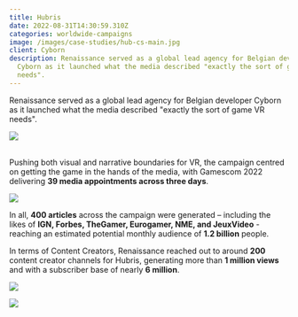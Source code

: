 ```yaml
---
title: Hubris
date: 2022-08-31T14:30:59.310Z
categories: worldwide-campaigns
image: /images/case-studies/hub-cs-main.jpg
client: Cyborn
description: Renaissance served as a global lead agency for Belgian developer
  Cyborn as it launched what the media described "exactly the sort of game VR
  needs".
---
```

Renaissance served as a global lead agency for Belgian developer Cyborn as it launched what the media described "exactly the sort of game VR needs".

![](/images/uploads/hub-cs1.png)

\
Pushing both visual and narrative boundaries for VR, the campaign centred on getting the game in the hands of the media, with Gamescom 2022 delivering **39 media appointments across three days**.

![](/images/uploads/hub-cs2.png)

In all, **400 articles** across the campaign were generated – including the likes of **IGN, Forbes, TheGamer, Eurogamer, NME, and JeuxVideo** - reaching an estimated potential monthly audience of **1.2 billion** people.



In terms of Content Creators, Renaissance reached out to around **200** content creator channels for Hubris, generating more than **1 million views** and with a subscriber base of nearly **6 million**.



![](/images/uploads/hub-cs3.png)





![](/images/uploads/hub-cs4.png)
